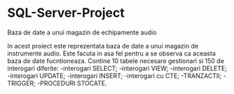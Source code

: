 # SQL-Server-Project
Baza de date a unui magazin de echipamente audio

In acest proiect este reprezentata baza de date a unui magazin de instrumente audio. Este facuta in asa fel pentru a se observa ca aceasta baza de date fucntioneaza.
Contine 10 tabele necesare gestionari si 150 de interogari diferite:
-interogari SELECT;
-interogari VIEW;
-interogari DELETE;
-interogari UPDATE;
-interogari INSERT;
-interogari cu CTE;
-TRANZACTII;
-TRIGGER;
-PROCEDURI STOCATE.
